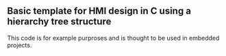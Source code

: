## Basic template for HMI design in C using a hierarchy tree structure

This code is for example purproses and is thought to be used in embedded projects.